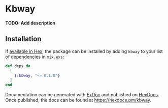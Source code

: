 # Kbway

**TODO: Add description**

## Installation

If [available in Hex](https://hex.pm/docs/publish), the package can be installed
by adding `kbway` to your list of dependencies in `mix.exs`:

```elixir
def deps do
  [
    {:kbway, "~> 0.1.0"}
  ]
end
```

Documentation can be generated with [ExDoc](https://github.com/elixir-lang/ex_doc)
and published on [HexDocs](https://hexdocs.pm). Once published, the docs can
be found at <https://hexdocs.pm/kbway>.

